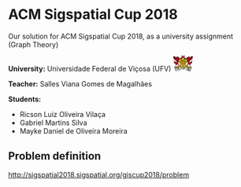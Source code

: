 # ACM Sigspatial Cup 2018
Our solution for ACM Sigspatial Cup 2018, as a university assignment (Graph Theory)  
  
**University:** Universidade Federal de Viçosa (UFV)
<img src="/readmefiles/ufv.png" width=40/>  
  
**Teacher:** Salles Viana Gomes de Magalhães  

**Students:**  
* Ricson Luiz Oliveira Vilaça  
* Gabriel Martins Silva  
* Mayke Daniel de Oliveira Moreira  


## Problem definition

http://sigspatial2018.sigspatial.org/giscup2018/problem

